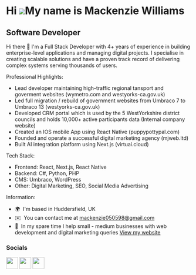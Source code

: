 Hi ![](https://user-images.githubusercontent.com/18350557/176309783-0785949b-9127-417c-8b55-ab5a4333674e.gif)My name is Mackenzie Williams
=========================================================================================================================================

Software Developer
------------------

Hi there 👋
I'm a Full Stack Developer with 4+ years of experience in building enterprise-level applications and managing digital projects. I specialise in creating scalable solutions and have a proven track record of delivering complex systems serving thousands of users.

Professional Highlights:

- Lead developer maintaining high-traffic regional tansport and goverment websites (wymetro.com and westyorks-ca.gov.uk)
- Led full migration / rebuild of government websites from Umbraco 7 to Umbraco 13 (westyorks-ca.gov.uk)
- Developed CRM portal which is used by the 5 WestYorkshire district councils and holds 10,000+ active participants data (Internal company website)
- Created an IOS mobile App using React Native (puppypottypal.com)
- Founded and operate a successful digital marketing agency (mjweb.ltd)
- Built AI integration platform using Next.js (virtuai.cloud)

Tech Stack:

- Frontend: React, Next.js, React Native
- Backend: C#, Python, PHP
- CMS: Umbraco, WordPress
- Other: Digital Marketing, SEO, Social Media Advertising

Information:

* 🌍  I'm based in Huddersfield, UK
* ✉️  You can contact me at [mackenzie050598@gmail.com](mailto:mackenzie050598@gmail.com)
* 🚀  In my spare time I help small - medium businesses with web development and digital marketing queries [View my website](http://mjweb.ltd)

### Socials

<p align="left"> <a href="https://www.github.com/Macca050598" target="_blank" rel="noreferrer"><img src="https://raw.githubusercontent.com/danielcranney/readme-generator/main/public/icons/socials/github.svg" width="32" height="32" /></a> <a href="http://www.instagram.com/mjweb_ltd" target="_blank" rel="noreferrer"><img src="https://raw.githubusercontent.com/danielcranney/readme-generator/main/public/icons/socials/instagram.svg" width="32" height="32" /></a> <a href="https://www.linkedin.com/in/mackenzie-williams-4307a4199" target="_blank" rel="noreferrer"><img src="https://raw.githubusercontent.com/danielcranney/readme-generator/main/public/icons/socials/linkedin.svg" width="32" height="32" /></a></p>

